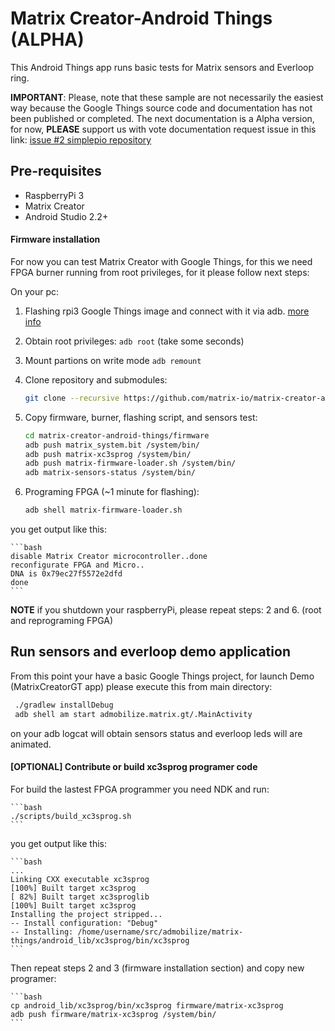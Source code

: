 Matrix Creator-Android Things (ALPHA)
=====================================

This Android Things app runs basic tests for Matrix sensors and Everloop ring. 

**IMPORTANT**: Please, note that these sample are not necessarily the easiest way because
the Google Things source code and documentation has not been published or completed. The next 
documentation is a Alpha version, for now, **PLEASE** support us with vote documentation request issue 
in this link: [issue #2 simplepio repository](https://github.com/androidthings/sample-simplepio/issues/2)

Pre-requisites
--------------

- RaspberryPi 3
- Matrix Creator
- Android Studio 2.2+

#### Firmware installation

For now you can test Matrix Creator with Google Things, for this we need FPGA burner running from root privileges, for it please follow next steps:

On your pc:

1. Flashing rpi3 Google Things image and connect with it via adb. [more info](https://developer.android.com/things/hardware/raspberrypi.html#flashing_the_image)
2. Obtain root privileges: `adb root` (take some seconds)
3. Mount partions on write mode `adb remount`
4. Clone repository and submodules: 

    ```bash
    git clone --recursive https://github.com/matrix-io/matrix-creator-android-things.git`
    ```
5. Copy firmware, burner, flashing script, and sensors test:

    ```bash
    cd matrix-creator-android-things/firmware
    adb push matrix_system.bit /system/bin/
    adb push matrix-xc3sprog /system/bin/
    adb push matrix-firmware-loader.sh /system/bin/
    adb matrix-sensors-status /system/bin/
   ```
6. Programing FPGA (~1 minute for flashing):

    ```bash
    adb shell matrix-firmware-loader.sh
    ```
you get output like this:

    ```bash
    disable Matrix Creator microcontroller..done
    reconfigurate FPGA and Micro..
    DNA is 0x79ec27f5572e2dfd
    done
    ```

**NOTE** if you shutdown your raspberryPi, please repeat steps: 2 and 6. (root and reprograming FPGA)

Run sensors and everloop demo application
-----------------------------------------

From this point your have a basic Google Things project, for launch Demo (MatrixCreatorGT app) please execute this from main directory:

   ```bash
    ./gradlew installDebug
    adb shell am start admobilize.matrix.gt/.MainActivity
   ```
on your adb logcat will obtain sensors status and everloop leds will are animated.

#### [OPTIONAL] Contribute or build xc3sprog programer code

For build the lastest FPGA programmer you need NDK and run:

    ```bash
    ./scripts/build_xc3sprog.sh
    ```
you get output like this:

    ```bash
    ...
    Linking CXX executable xc3sprog
    [100%] Built target xc3sprog
    [ 82%] Built target xc3sproglib
    [100%] Built target xc3sprog
    Installing the project stripped...
    -- Install configuration: "Debug"
    -- Installing: /home/username/src/admobilize/matrix-things/android_lib/xc3sprog/bin/xc3sprog
    ```
Then repeat steps 2 and 3 (firmware installation section) and copy new programer:

    ```bash
    cp android_lib/xc3sprog/bin/xc3sprog firmware/matrix-xc3sprog
    adb push firmware/matrix-xc3sprog /system/bin/
    ```

